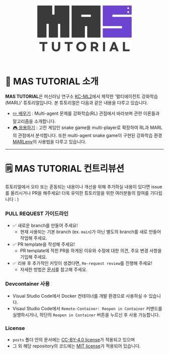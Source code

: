 <p align="center">
<img  src="/public/Nav/logo.png" width="300"/>
</p>
<br>

# 🚀 MAS TUTORIAL 소개

**MAS TUTORIAL**은 머신러닝 연구소 [KC-ML2](https://www.kc-ml2.com/)에서 제작한 '멀티에이전트 강화학습(MARL)' 튜토리얼입니다.
본 튜토리얼은 다음과 같은 내용을 다루고 있습니다.

- [✏️ 배우기](https://tutorials.kc-ml2.com/posts/learn-1intro) : Multi-agent 문제를 강화학습(RL) 관점에서 바라보며 관련 이론들과 알고리즘을 소개합니다.
- [🎮 응용하기](https://tutorials.kc-ml2.com/posts/game-1intro) : 고전 게임인 snake game을 multi-player로 확장하여 RL과 MARL의 관점에서 분석합니다. 또한 multi-agent snake game이 구현된 강화학습 환경 [MARLenv](https://github.com/kc-ml2/MARLenv)의 사용법을 다루고 있습니다.

---

# 🗒️ MAS TUTORIAL 컨트리뷰션

튜토리얼에서 오타 또는 혼동되는 내용이나 개선을 위해 추가하실 내용이 있다면 issue를 올리시거나 PR을 해주세요!
더욱 유익한 튜토리얼을 위한 여러분들의 참여를 기다립니다 : )

### PULL REQUEST 가이드라인

- ✅ 새로운 branch를 만들어 주세요!
  - 현재 사용되는 기본 branch (ex. `main`)가 아닌 별도의 branch를 새로 만들어 작업해 주세요.
- ✅ PR template을 작성해 주세요!
  - PR template에 적힌 PR을 하게된 이유와 수정에 대한 의견, 주요 변경 사항을 기입해 주세요.
- ✅ 리뷰 후 추가적인 커밋이 생겼다면, `Re-request review`를 진행해 주세요!
  - 자세한 방법은 [문서](https://docs.github.com/en/pull-requests/collaborating-with-pull-requests/proposing-changes-to-your-work-with-pull-requests/requesting-a-pull-request-review)를 참고해 주세요.

### Devcontainer 사용

- Visual Studio Code에서 Docker 컨테이너를 개발 환경으로 사용하실 수 있습니다.
- Visaul Studio Code에서 `Remote-Container: Reopen in Container` 커맨드를 실행하시거나, 하단의 `Reopen in Container` 버튼을 누르신 후 사용 가능합니다.

### License 
- `posts` 폴더 안의 문서에는 [CC-BY-4.0 license](https://github.com/kc-ml2/mas-tutorials/blob/main/LICENSE)가 적용되고 있으며
- 그 외 해당 repository의 코드에는 [MIT license](https://github.com/kc-ml2/mas-tutorials/blob/main/LICENSE-CODE)가 적용되어 있습니다. 

